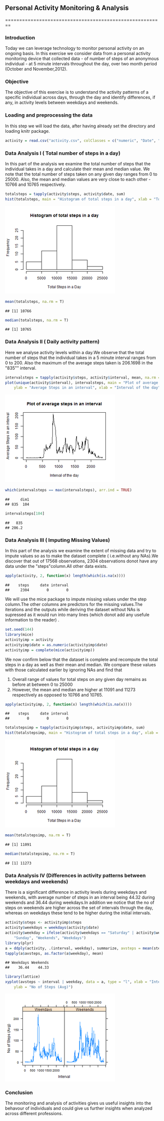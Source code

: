 ## Personal Activity Monitoring & Analysis
========================================================
### Introduction
Today we can leverage technology to monitor personal activity on an ongoing basis. In this exercise we consider data from a personal activity monitoring device that collected data - of number of steps of an anonymous individual -  at 5 minute intervals throughout the day, over two month period (October and November,2012).
### Objective
The objective of this exercise is to understand the activity patterns of a specific individual across days, through the day and identify differences, if any, in activity levels between weekdays and weekends.
### Loading and preprocessing the data
In this step we will load the data, after having already set the directory and loading knitr package.


```r
activity = read.csv("activity.csv", colClasses = c("numeric", "Date", "numeric"))
```

### Data Analysis I ( Total number of steps in a day)
In this part of the analysis we examine the total number of steps that the individual takes in a day and calculate their mean and median value. We note that the total number of steps taken on any given day ranges from 0 to 25000. Also, the mean and median values are very close to each other - 10766 and 10765 respectively.

```r
totalsteps = tapply(activity$steps, activity$date, sum)
hist(totalsteps, main = "Histogram of total steps in a day", xlab = "Total Steps in a Day")
```

![plot of chunk unnamed-chunk-2](figure/unnamed-chunk-2.png) 

```r
mean(totalsteps, na.rm = T)
```

```
## [1] 10766
```

```r
median(totalsteps, na.rm = T)
```

```
## [1] 10765
```

### Data Analysis II ( Daily activity pattern)
Here we analyse activity levels within a day.We observe that the total number of steps that the individual takes in a 5 minute interval ranges from 0 to 200. Also the maximum of the average steps taken is 206.1698 in the "835"" interval. 

```r
intervalsteps = tapply(activity$steps, activity$interval, mean, na.rm = T)
plot(unique(activity$interval), intervalsteps, main = "Plot of average steps in an interval", 
    ylab = "Average Steps in an interval", xlab = "Interval of the day", type = "l")
```

![plot of chunk unnamed-chunk-3](figure/unnamed-chunk-3.png) 

```r
which(intervalsteps == max(intervalsteps), arr.ind = TRUE)
```

```
##     dim1
## 835  104
```

```r
intervalsteps[104]
```

```
##   835 
## 206.2
```

### Data Analysis III ( Imputing Missing Values)
In this part of the analysis we examine the extent of missing data and try to impute values so as to make the dataset complete ( i.e.without any NAs).We discover that out of 17568 observations, 2304 observations donot have any data under the "steps"column.All other data exists.

```r
apply(activity, 2, function(x) length(which(is.na(x))))
```

```
##    steps     date interval 
##     2304        0        0
```

We will use the mice package to impute missing values under the step column.The other columns are predictors for the missing values.The iterations and the outputs while deriving the dataset without NAs is supressed as it would run into many lines (which donot add any usefule information to the reader)
.

```r
set.seed(144)
library(mice)
activityimp = activity
activityimp$date = as.numeric(activityimp$date)
activityimp = complete(mice(activityimp))
```

We now confirm below that the dataset is complete and recompute the total steps in a day as well as their mean and median. We compare these values with those calculated earlier by ignoring NAs and find that
1. Overall range of values for total steps on any given day remains as before at between 0 to 25000
2. However, the mean and median are higher at 11091 and 11273 respectively as opposed to 10766 and 10765.

```r
apply(activityimp, 2, function(x) length(which(is.na(x))))
```

```
##    steps     date interval 
##        0        0        0
```

```r
totalstepsimp = tapply(activityimp$steps, activityimp$date, sum)
hist(totalstepsimp, main = "Histogram of total steps in a day", xlab = "Total Steps in a Day")
```

![plot of chunk unnamed-chunk-6](figure/unnamed-chunk-6.png) 

```r
mean(totalstepsimp, na.rm = T)
```

```
## [1] 11091
```

```r
median(totalstepsimp, na.rm = T)
```

```
## [1] 11273
```

### Data Analysis IV (Differences in activity patterns between weekdays and weekends)
There is a significant difference in activity levels during weekdays and weekends, with average number of steps in an interval being 44.32 during weekends and 36.44 during weekdays.In addition we notice that the no of steps on weekends are higher across the set of intervals through the day, whereas on weekdays these tend to be higher during the initial intervals. 

```r
activity$steps <- activityimp$steps
activity$weekdays = weekdays(activity$date)
activity$weekday = ifelse(activity$weekdays == "Saturday" | activity$weekdays == 
    "Sunday", "Weekends", "Weekdays")
library(plyr)
a = ddply(activity, .(interval, weekday), summarize, avsteps = mean(steps))
tapply(a$avsteps, as.factor(a$weekday), mean)
```

```
## Weekdays Weekends 
##    36.44    44.33
```

```r
library(lattice)
xyplot(avsteps ~ interval | weekday, data = a, type = "l", xlab = "Interval", 
    ylab = "No of Steps (Avg)")
```

![plot of chunk unnamed-chunk-7](figure/unnamed-chunk-7.png) 

### Conclusion
The monitoring and analysis of activities gives us useful insights into the behavour of individuals and could give us further insights when analyzed across different professions.
